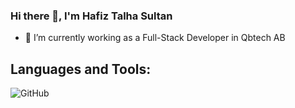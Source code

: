 ### Hi there 👋, I'm Hafiz Talha Sultan

- 🔭 I’m currently working as a Full-Stack Developer in Qbtech AB

## Languages and Tools:
![GitHub](https://github.com/fluidicon.png)

<!--
**TalhaSultan/TalhaSultan** is a ✨ _special_ ✨ repository because its `README.md` (this file) appears on your GitHub profile.

Here are some ideas to get you started:

- 🔭 I’m currently working on ...
- 🌱 I’m currently learning ...
- 👯 I’m looking to collaborate on ...
- 🤔 I’m looking for help with ...
- 💬 Ask me about ...
- 📫 How to reach me: ...
- 😄 Pronouns: ...
- ⚡ Fun fact: ...
-->

